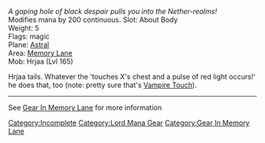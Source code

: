 *A gaping hole of black despair pulls you into the Nether-realms!*  
Modifies mana by 200 continuous. Slot: About Body  
Weight: 5  
Flags: magic  
Plane: [Astral](:Category:Astral "wikilink")  
Area: [Memory Lane](:Category:Memory_Lane "wikilink")  
Mob: Hrjaa (Lvl 165)  

Hrjaa tails. Whatever the 'touches X's chest and a pulse of red light
occurs!' he does that, too (note: pretty sure that's [Vampire
Touch](Vampire_Touch "wikilink")).

------------------------------------------------------------------------

See [Gear In Memory Lane](:Category:Gear_In_Memory_Lane "wikilink") for
more information

[Category:Incomplete](Category:Incomplete "wikilink") [Category:Lord
Mana Gear](Category:Lord_Mana_Gear "wikilink") [Category:Gear In Memory
Lane](Category:Gear_In_Memory_Lane "wikilink")
